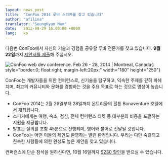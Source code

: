 ```yaml
---
layout: news_post
title:  "ConFoo 2014 루비 스피커를 찾고 있습니다"
author: "afilina"
translator: "SeungKyun Nam"
date:   2013-08-29 16:00:00 +0000
lang:   ko
---
```


다음번 ConFoo에서 자신의 기술과 경험을 공유할 루비 전문가를 찾고 있습니다. **9월 22일**까지 [제안서를 제출][1]해 주십시오.

![ConFoo web dev conference. Feb 26 - 28, 2014 &#124; Montreal, Canada][logo]{: style="border:0; float:right; margin-left:20px;" width="180" height="250"}

ConFoo는 개발자들을 위한 컨퍼런스로, 신기술을 탐구하고, 익숙한 주제를 깊히 파헤치며, 최고의 커뮤니티와 문화를 경험하는 것을 주요 목표로 하는 것으로 명성이 높습니다.

 * ConFoo 2014는 2월 26일부터 28일까지 몬트리올의 힐튼 Bonaventure 호텔에서 개최됩니다.
 * 스피커에게는 여행, 숙소, 점심, 전체 컨퍼런스 티켓 등 대부분의 비용을 포괄하는 지원을 제공합니다.
 * 발표는 질의를 포함 45분으로 진행되며, 영어와 불어로 전달될 것입니다.
 * ConFoo는 어떤 이들의 제안도 환영하는 열린 환경입니다. 우리는 다만 숙련되고 친숙한 사람들에 의한 완성도 높은 제안을 찾고 있습니다.

컨퍼런스에 단순 참석을 원하신다면, 10월 16일까지 [$230 할인][2]을 받으실 수 있습니다.

[logo]: http://confoo.ca/images/propaganda/2014/en/t-ruby.gif
[1]: http://confoo.ca/en/call-for-papers
[2]: http://confoo.ca/en/register
